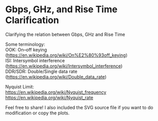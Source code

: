 # Gbps, GHz, and Rise Time Clarification
Clarifying the relation between Gbps, GHz and Rise Time

Some terminology:  
OOK: On–off keying  (https://en.wikipedia.org/wiki/On%E2%80%93off_keying)  
ISI: Intersymbol interference  (https://en.wikipedia.org/wiki/Intersymbol_interference)  
DDR/SDR: Double/Single data rate  (https://en.wikipedia.org/wiki/Double_data_rate)  
  
Nyquist Limit:  
https://en.wikipedia.org/wiki/Nyquist_frequency  
https://en.wikipedia.org/wiki/Nyquist_rate  
  
  
Feel free to share! I also included the SVG source file if you want to do modification or copy the plots.
